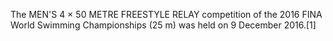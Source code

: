 The MEN'S 4 × 50 METRE FREESTYLE RELAY competition of the 2016 FINA World Swimming Championships (25 m) was held on 9 December 2016.[1]
